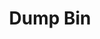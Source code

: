 ---
ee_id_thing: '4362'
site: '1'
type: '2'
inv_num: 2016-068
url: 2016-068-dump-bin
title: Dump Bin
year: '2016'
display_year: '2016'
medium: 'Palay Display Industries folding dump table, various DVDs '
dims: 30.75 x 47 x 24 in
pitch: ''
ps: ''
live_url: ''
related: ''
youtube: ''
related_code: ''
imgs: dump-bin-2016-068-database-jl--KSH6.jpg
subheading: ''
download: ''
add_credit: ''
commission: ''
layout: things-i-made
---
